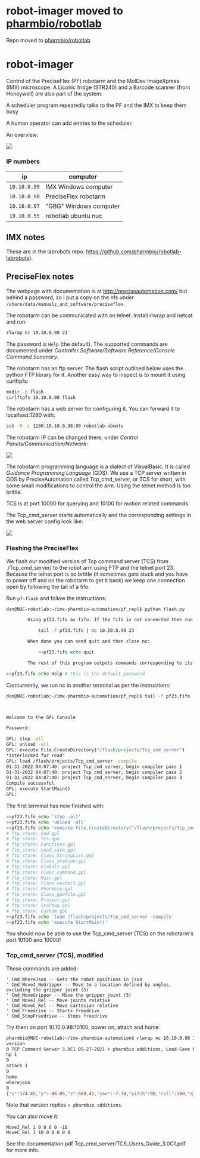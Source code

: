 # robot-imager moved to [pharmbio/robotlab](https://github.com/pharmbio/robotlab)

Repo moved to [pharmbio/robotlab](https://github.com/pharmbio/robotlab)

# robot-imager

Control of the PreciseFlex (PF) robotarm and the MolDev ImageXpress (IMX) microscope.
A Liconic fridge (STR240) and a Barcode scanner (from Honeywell) are also part of the system.

A scheduler program repeatedly talks to the PF and the IMX to keep them busy.

A human operator can add entries to the scheduler.

An overview:

<img src="images/overview.svg"/>

### IP numbers

ip           | computer
---          | ---
`10.10.0.99` | IMX Windows computer
`10.10.0.98` | PreciseFlex robotarm
`10.10.0.97` | "GBG" Windows computer
`10.10.0.55` | robotlab ubuntu nuc

## IMX notes

These are in the labrobots repo: https://github.com/pharmbio/robotlab-labrobots).

## PreciseFlex notes

The webpage with documentation is at http://preciseautomation.com/ but behind a password,
so I put a copy on the nfs under `/share/data/manuals_and_software/preciseflex`.

The robotarm can be communicated with on telnet. Install rlwrap and netcat and run:

```sh
rlwrap nc 10.10.0.98 23
```

The password is `Help` (the default). The supported commands are documented under
_Controller Software/Software Reference/Console Command Summary_.

The robotarm has an ftp server. The flash script outlined below uses the python FTP library for it.
Another easy way to inspect is to mount it using curlftpfs:

```sh
mkdir -p flash
curlftpfs 10.10.0.98 flash
```

The robotarm has a web server for configuring it. You can forward it to localhost:1280 with:

```sh
ssh -N -L 1280:10.10.0.98:80 robotlab-ubuntu
```

The robotarm IP can be changed there, under _Control Panels/Communication/Network_:

<img src="images/pf-ip.png"/>

The robotarm programming language is a dialect of VisualBasic.
It is called _Guidance Programming Language_ (GDS).
We use a TCP server written in GDS by PreciseAutomation called Tcp_cmd_server,
or TCS for short, with some small modifications to control the arm.
Using the telnet method is too brittle.

TCS is at port 10000 for querying and 10100 for motion related commands.

The Tcp_cmd_server starts automatically and the corresponding settings in the web server config look like:

<img src="images/pf-startup-config.png"/>

### Flashing the PreciseFlex

We flash our modified version of Tcp command server (TCS) from
./Tcp_cmd_server/ to the robot arm using FTP and the telnet port 23.
Because the telnet port is so brittle (it sometimes gets stuck and you have
to power off and on the robotarm to get it back) we keep one connection open
by following the tail of a fifo.

Run `pf-flash` and follow the instructions:

```sh
dan@NUC-robotlab:~/imx-pharmbio-automation/pf_repl$ python flash.py

        Using pf23.fifo as fifo. If the fifo is not connected then run:

            tail -f pf23.fifo | nc 10.10.0.98 23

        When done you can send quit and then close nc:

            >>pf23.fifo echo quit

        The rest of this program outputs commands corresponding to its communication on the fifo.

>>pf23.fifo echo Help # this is the default password
```

Concurrently, we run nc in another terminal as per the instructions:

```sh
dan@NUC-robotlab:~/imx-pharmbio-automation/pf_repl$ tail -f pf23.fifo | nc 10.10.0.98 23



Welcome to the GPL Console

Password:

GPL: stop -all
GPL: unload -all
GPL: execute File.CreateDirectory("/flash/projects/Tcp_cmd_server")
*Interlocked for read*
GPL: load /flash/projects/Tcp_cmd_server -compile
01-31-2022 04:07:40: project Tcp_cmd_server, begin compiler pass 1
01-31-2022 04:07:40: project Tcp_cmd_server, begin compiler pass 2
01-31-2022 04:07:40: project Tcp_cmd_server, begin compiler pass 3
Compile successful
GPL: execute StartMain()
GPL:
```

The first terminal has now finished with:
```sh
>>pf23.fifo echo 'stop -all'
>>pf23.fifo echo 'unload -all'
>>pf23.fifo echo 'execute File.CreateDirectory("/flash/projects/Tcp_cmd_server")'
# ftp_store: Cmd.gpl
# ftp_store: Tcs.gpo
# ftp_store: Functions.gpl
# ftp_store: Load_save.gpl
# ftp_store: Class_StringList.gpl
# ftp_store: Class_station.gpl
# ftp_store: Globals.gpl
# ftp_store: Class_command.gpl
# ftp_store: Main.gpl
# ftp_store: Class_vector3.gpl
# ftp_store: Pharmbio.gpl
# ftp_store: Class_gpofile.gpl
# ftp_store: Project.gpr
# ftp_store: Startup.gpl
# ftp_store: Custom.gpl
>>pf23.fifo echo 'load /flash/projects/Tcp_cmd_server -compile'
>>pf23.fifo echo 'execute StartMain()'
```

You should now be able to use the Tcp_cmd_server (TCS) on the robotarm's port 10100 and 10000!

### Tcp_cmd_server (TCS), modified

These commands are added:

```
' Cmd_WhereJson -- Gets the robot positions in json
' Cmd_MoveJ_NoGripper -- Move to a location defined by angles, excluding the gripper joint (5)
' Cmd_MoveGripper -- Move the gripper joint (5)
' Cmd_MoveJ_Rel -- Move joints relative
' Cmd_MoveC_Rel -- Move cartesian relative
' Cmd_Freedrive -- Starts freedrive
' Cmd_StopFreedrive -- Stops freedrive
```

Try them on port 10.10.0.98:10100, power on, attach and home:

```sh
pharmbio@NUC-robotlab:~/imx-pharmbio-automation$ rlwrap nc 10.10.0.98 10100
version
0 TCP Command Server 3.0C1 05-27-2021 + pharmbio additions, Load-Save Module 3.0B2 12-04-2020
hp 1
0
attach 1
0
home
wherejson
0
{"x":174.45,"y":-46.05,"z":569.41,"yaw":-7.78,"pitch":90,"roll":180,"q1":569.41,"q2":-0.15,"q3":184.78,"q4":-912.41,"q5":126.58,"speed":50}
```

Note that version replies `+ pharmbio additions`.

You can also move it:
```
MoveJ_Rel 1 0 0 0 0 -10
MoveC_Rel 1 10 0 0 0 0 0
```

See the documentation pdf Tcp_cmd_server/TCS_Users_Guide_3.0C1.pdf for more info.
